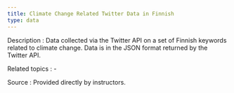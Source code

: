 ```yaml
---
title: Climate Change Related Twitter Data in Finnish
type: data
---
```


Description
: Data collected via the Twitter API on a set of Finnish keywords related to climate change. Data is in the JSON format returned by the Twitter API.

Related topics
: - 

Source
: Provided directly by instructors.